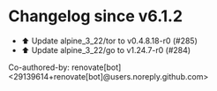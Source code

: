 # Changelog since v6.1.2
- ⬆️ Update alpine_3_22/tor to v0.4.8.18-r0 (#285) 
- ⬆️ Update alpine_3_22/go to v1.24.7-r0 (#284)

Co-authored-by: renovate[bot] <29139614+renovate[bot]@users.noreply.github.com> 
